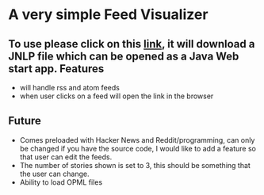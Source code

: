 A very simple Feed Visualizer
=============================

To use please click on this [link](http://github.com/devender/feed-vis/raw/gh-pages/feed-vis.jnlp), it will download a JNLP file which can be opened as a Java Web start app. 
Features
--------
*   will handle rss and atom feeds
*   when user clicks on a feed will open the link in the browser

Future
-------
*   Comes preloaded with Hacker News and Reddit/programming, can only be changed if you have the source code, I would like to add a feature so that user can edit the feeds.
*   The number of stories shown is set to 3, this should be something that the user can change.
*   Ability to load OPML files